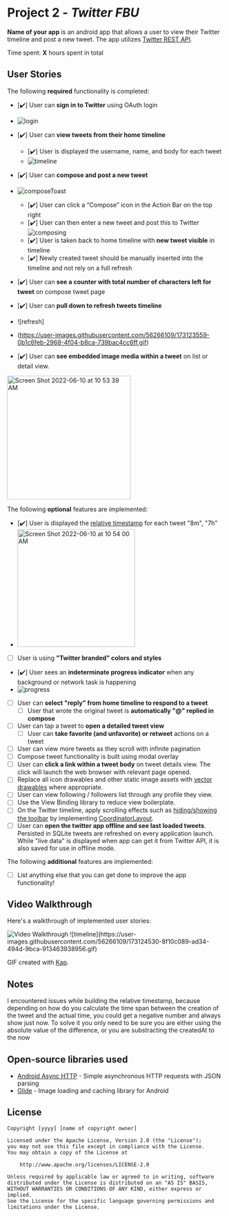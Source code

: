 # Project 2 - *Twitter FBU*

**Name of your app** is an android app that allows a user to view their Twitter timeline and post a new tweet. The app utilizes [Twitter REST API](https://dev.twitter.com/rest/public).

Time spent: **X** hours spent in total

## User Stories

The following **required** functionality is completed:

* [✔️]	User can **sign in to Twitter** using OAuth login
* ![login](https://user-images.githubusercontent.com/56266109/172922153-649d2d36-c9e9-4515-baf6-aefe850629ea.gif)

* [✔️]	User can **view tweets from their home timeline**
  * [✔️] User is displayed the username, name, and body for each tweet
  * ![timeline](https://user-images.githubusercontent.com/56266109/173122968-c3889245-5a15-4c0e-b53f-79bf94bb5cfb.gif)
* [✔️] User can **compose and post a new tweet**
* ![composeToast](https://user-images.githubusercontent.com/56266109/172922235-f2306ba1-7414-42d1-a4a3-030122a9b02e.gif)
  * [✔️] User can click a “Compose” icon in the Action Bar on the top right
  * [✔️] User can then enter a new tweet and post this to Twitter
  ![composing](https://user-images.githubusercontent.com/56266109/173123369-3b7075af-243d-445e-81d1-6ab38d644363.gif)
  * [✔️] User is taken back to home timeline with **new tweet visible** in timeline
  * [✔️] Newly created tweet should be manually inserted into the timeline and not rely on a full refresh
* [✔️] User can **see a counter with total number of characters left for tweet** on compose tweet page
* [✔️] User can **pull down to refresh tweets timeline**
* ![refresh]
* (https://user-images.githubusercontent.com/56266109/173123559-0b1c6feb-2968-4f04-b8ca-739bac4cc6ff.gif)
* [✔️] User can **see embedded image media within a tweet** on list or detail view.
<img width="286" alt="Screen Shot 2022-06-10 at 10 53 39 AM" src="https://user-images.githubusercontent.com/56266109/173123607-bc5143ed-ed35-4c16-bb0f-e0dcf5e7c104.png">

The following **optional** features are implemented:
* [✔️] User is displayed the [relative timestamp](https://gist.github.com/nesquena/f786232f5ef72f6e10a7) for each tweet "8m", "7h"
* <img width="272" alt="Screen Shot 2022-06-10 at 10 54 00 AM" src="https://user-images.githubusercontent.com/56266109/173123661-f4026f34-b42d-419c-92ee-be2c5b1ffe4d.png">
* [ ] User is using **"Twitter branded" colors and styles**
* [✔️] User sees an **indeterminate progress indicator** when any background or network task is happening
* ![progress](https://user-images.githubusercontent.com/56266109/173123787-3125ca99-9361-42c6-a260-05886104bfe7.gif)
* [ ] User can **select "reply" from home timeline to respond to a tweet**
  * [ ] User that wrote the original tweet is **automatically "@" replied in compose**
* [ ] User can tap a tweet to **open a detailed tweet view**
  * [ ] User can **take favorite (and unfavorite) or retweet** actions on a tweet
* [ ] User can view more tweets as they scroll with infinite pagination
* [ ] Compose tweet functionality is built using modal overlay
* [ ] User can **click a link within a tweet body** on tweet details view. The click will launch the web browser with relevant page opened.
* [ ] Replace all icon drawables and other static image assets with [vector drawables](http://guides.codepath.org/android/Drawables#vector-drawables) where appropriate.
* [ ] User can view following / followers list through any profile they view.
* [ ] Use the View Binding library to reduce view boilerplate.
* [ ] On the Twitter timeline, apply scrolling effects such as [hiding/showing the toolbar](http://guides.codepath.org/android/Using-the-App-ToolBar#reacting-to-scroll) by implementing [CoordinatorLayout](http://guides.codepath.org/android/Handling-Scrolls-with-CoordinatorLayout#responding-to-scroll-events).
* [ ] User can **open the twitter app offline and see last loaded tweets**. Persisted in SQLite tweets are refreshed on every application launch. While "live data" is displayed when app can get it from Twitter API, it is also saved for use in offline mode.

The following **additional** features are implemented:

* [ ] List anything else that you can get done to improve the app functionality!

## Video Walkthrough

Here's a walkthrough of implemented user stories:

<img src='http://i.imgur.com/link/to/your/gif/file.gif' title='Video Walkthrough' width='' alt='Video Walkthrough' />
![timeline](https://user-images.githubusercontent.com/56266109/173124530-8f10c089-ad34-494d-9bca-913463938956.gif)


GIF created with [Kap](https://getkap.co/).

## Notes
I encountered issues while building the relative timestamp, because depending on how do you calculate the time span between the creation of the tweet and the actual time, you could get a negative number and always show just now. To solve it you only need to be sure you are either using the absolute value of the difference, or you are substracting the createdAt to the now

## Open-source libraries used

- [Android Async HTTP](https://github.com/loopj/android-async-http) - Simple asynchronous HTTP requests with JSON parsing
- [Glide](https://github.com/bumptech/glide) - Image loading and caching library for Android

## License

    Copyright [yyyy] [name of copyright owner]

    Licensed under the Apache License, Version 2.0 (the "License");
    you may not use this file except in compliance with the License.
    You may obtain a copy of the License at

        http://www.apache.org/licenses/LICENSE-2.0

    Unless required by applicable law or agreed to in writing, software
    distributed under the License is distributed on an "AS IS" BASIS,
    WITHOUT WARRANTIES OR CONDITIONS OF ANY KIND, either express or implied.
    See the License for the specific language governing permissions and
    limitations under the License.
